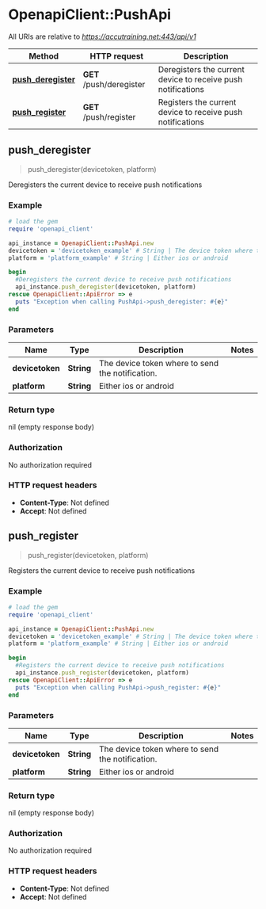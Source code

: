 # OpenapiClient::PushApi

All URIs are relative to *https://accutraining.net:443/api/v1*

Method | HTTP request | Description
------------- | ------------- | -------------
[**push_deregister**](PushApi.md#push_deregister) | **GET** /push/deregister | Deregisters the current device to receive push notifications
[**push_register**](PushApi.md#push_register) | **GET** /push/register | Registers the current device to receive push notifications



## push_deregister

> push_deregister(devicetoken, platform)

Deregisters the current device to receive push notifications

### Example

```ruby
# load the gem
require 'openapi_client'

api_instance = OpenapiClient::PushApi.new
devicetoken = 'devicetoken_example' # String | The device token where to send the notification.
platform = 'platform_example' # String | Either ios or android

begin
  #Deregisters the current device to receive push notifications
  api_instance.push_deregister(devicetoken, platform)
rescue OpenapiClient::ApiError => e
  puts "Exception when calling PushApi->push_deregister: #{e}"
end
```

### Parameters


Name | Type | Description  | Notes
------------- | ------------- | ------------- | -------------
 **devicetoken** | **String**| The device token where to send the notification. | 
 **platform** | **String**| Either ios or android | 

### Return type

nil (empty response body)

### Authorization

No authorization required

### HTTP request headers

- **Content-Type**: Not defined
- **Accept**: Not defined


## push_register

> push_register(devicetoken, platform)

Registers the current device to receive push notifications

### Example

```ruby
# load the gem
require 'openapi_client'

api_instance = OpenapiClient::PushApi.new
devicetoken = 'devicetoken_example' # String | The device token where to send the notification.
platform = 'platform_example' # String | Either ios or android

begin
  #Registers the current device to receive push notifications
  api_instance.push_register(devicetoken, platform)
rescue OpenapiClient::ApiError => e
  puts "Exception when calling PushApi->push_register: #{e}"
end
```

### Parameters


Name | Type | Description  | Notes
------------- | ------------- | ------------- | -------------
 **devicetoken** | **String**| The device token where to send the notification. | 
 **platform** | **String**| Either ios or android | 

### Return type

nil (empty response body)

### Authorization

No authorization required

### HTTP request headers

- **Content-Type**: Not defined
- **Accept**: Not defined

